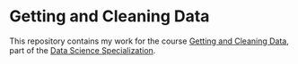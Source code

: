Getting and Cleaning Data
=========================

This repository contains my work for the course [Getting and Cleaning Data](https://www.coursera.org/course/getdata), part of the [Data Science Specialization](https://www.coursera.org/specialization/jhudatascience/1).
